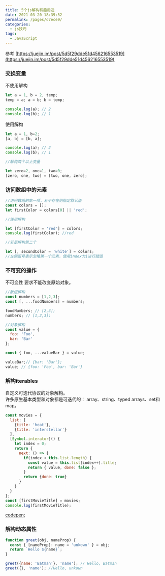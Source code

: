 ```yaml
---
title: 5个js解构有趣用途
date: 2021-03-20 18:39:52
permalink: /pages/d7ece9/
categories:
  - js技巧
tags:
  - JavaScript
---
```

参考 [https://juejin.im/post/5d5f29dde51d456216553519](https://juejin.im/post/5d5f29dde51d456216553519)

### 交换变量

不使用解构
``` js
let a = 1, b = 2, temp;
temp = a; a = b; b = temp;

console.log(a); // 2
console.log(b); // 1
```

使用解构

``` js
let a = 1, b=2;
[a, b] = [b, a];

console.log(a); // 2
console.log(b); // 1

//解构两个以上变量

let zero=2, one=1, two=0;
[zero, one, two] = [two, one, zero];
```

### 访问数组中的元素

``` js
//访问数组的第一项，若不存在则指定默认值
const colors = [];
let firstColor = colors[0] || 'red';

//使用解构

let [firstColor = 'red'] = colors;
console.log(firstColor); //red

//若是解构第二个

let [, secondColor = 'white'] = colors;
//左侧逗号表示忽略第一个元素，使用index为1进行赋值

```

### 不可变的操作

不可变性 要求不能改变原始对象。
``` js
//数组解构
const numbers = [1,2,3];
const [, ...foodNumbers] = numbers;

foodNumbers; // [2,3];
numbers; // [1,2,3];

//对象解构
const value = {
  foo: 'Foo',
  bar: 'Bar'
};

const { foo, ...valueBar } = value;

valueBar;// {bar: 'Bar'};
value; // {foo: 'Foo', bar: 'Bar'}
```

### 解构iterables
自定义可迭代协议的对象解构。  
许多原生基本类型和对象都是可迭代的： array、string、typed arrays、set和map。

``` js
const movies = {
  list: [
    {title: 'heat'},
    {title: 'interstellar'}
  ],
  [Symbol.interator]() {
    let index = 0;
    return {
      next: () => {
        if(index < this.list.length) {
          const value = this.list[index++].title;
          return { value, done: false };
        }
        return {done: true}
      }
    }
  }
};
const [firstMovieTitle] = movies;
console.log(firstMovieTitle);

```

[codepen](https://codepen.io/syun0216/pen/jONBOGB);

### 解构动态属性

``` js
function greet(obj, nameProp) {
  const { [nameProp]: name = 'unkown' } = obj;
  return `Hello ${name}`;
}

greet({name: 'Batman'}, 'name'); // Hello, Batman
greet({}, 'name'); //Hello, unkown

```